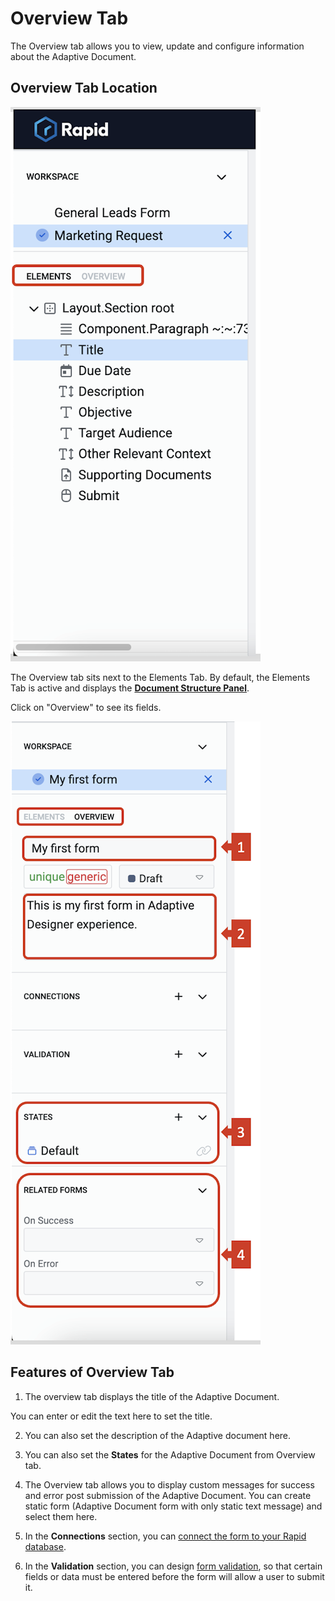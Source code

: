 # Overview Tab

The Overview tab allows you to view, update and configure information about the Adaptive Document.

## Overview Tab Location

![Image showing Elements Tab active](<Overview Tab 1.png>)

The Overview tab sits next to the Elements Tab. By default, the Elements Tab is active and displays the <a href="https://docs.rapidplatform.com/docs/Rapid/User%20Manual/glossary/#document-structure-panel--tree-of-elements" target="_blank">**Document Structure Panel**</a>.

Click on "Overview" to see its fields.

![Image showing Overview Tab active](<Overview Tab 2.png>)

## Features of Overview Tab

1. The overview tab displays the title  of the Adaptive Document.

You can enter or edit the text here to set the title.

2. You can also set the description of the Adaptive document here.

3. You can also set the **States** for the Adaptive Document from Overview tab.

4. The Overview tab allows you to display custom messages for success and error post submission of the Adaptive Document. You can create static form (Adaptive Document form with only static text message) and select them here. 

5. In the **Connections** section, you can [connect the form to your Rapid database](</docs/Rapid/Keyper%20Manual/Adaptive%20Designer/How%20to%20configure%20connection%20with%20data%20table/>).

6. In the **Validation** section, you can design [form validation](</docs/Rapid/Keyper%20Manual/Adaptive%20Designer/Validation-rules/>), so that certain fields or data must be entered before the form will allow a user to submit it.